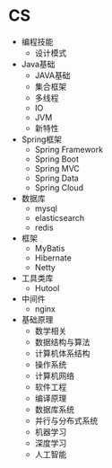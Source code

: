 # CS

* 编程技能
	* 设计模式
* Java基础
	* JAVA基础
	* 集合框架
	* 多线程
	* IO
	* JVM
	* 新特性
* Spring框架
	* Spring Framework
	* Spring Boot
	* Spring MVC
	* Spring Data
	* Spring Cloud
* 数据库
	* mysql
	* elasticsearch
	* redis
* 框架
	* MyBatis
	* Hibernate
	* Netty
* 工具类库
	* Hutool
* 中间件
	* nginx
* 基础原理
	* 数学相关
	* 数据结构与算法
	* 计算机体系结构
	* 操作系统
	* 计算机网络
	* 软件工程
	* 编译原理
	* 数据库系统
	* 并行与分布式系统
	* 机器学习
	* 深度学习
	* 人工智能